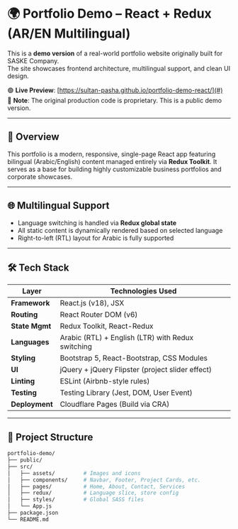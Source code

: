 # 🌍 Portfolio Demo – React + Redux (AR/EN Multilingual)

This is a **demo version** of a real-world portfolio website originally built for SASKE Company.  
The site showcases frontend architecture, multilingual support, and clean UI design.

🟢 **Live Preview**: [https://sultan-pasha.github.io/portfolio-demo-react/](#)  
📌 **Note**: The original production code is proprietary. This is a public demo version.

---

## 🚀 Overview

This portfolio is a modern, responsive, single-page React app featuring bilingual (Arabic/English) content managed entirely via **Redux Toolkit**. It serves as a base for building highly customizable business portfolios and corporate showcases.

---

## 🌐 Multilingual Support

- Language switching is handled via **Redux global state**
- All static content is dynamically rendered based on selected language
- Right-to-left (RTL) layout for Arabic is fully supported

---

## 🛠️ Tech Stack

| Layer          | Technologies Used                                      |
|----------------|--------------------------------------------------------|
| **Framework**  | React.js (v18), JSX                                    |
| **Routing**    | React Router DOM (v6)                                  |
| **State Mgmt** | Redux Toolkit, React-Redux                             |
| **Languages**  | Arabic (RTL) + English (LTR) with Redux switching      |
| **Styling**    | Bootstrap 5, React-Bootstrap, CSS Modules              |
| **UI**         | jQuery + jQuery Flipster (project slider effect)       |
| **Linting**    | ESLint (Airbnb-style rules)                            |
| **Testing**    | Testing Library (Jest, DOM, User Event)                |
| **Deployment** | Cloudflare Pages (Build via CRA)                       |

---

## 📂 Project Structure

```bash
portfolio-demo/
├── public/
├── src/
│   ├── assets/         # Images and icons
│   ├── components/     # Navbar, Footer, Project Cards, etc.
│   ├── pages/          # Home, About, Contact, Services
│   ├── redux/          # Language slice, store config
│   ├── styles/         # Global SASS files
│   └── App.js
├── package.json
└── README.md
